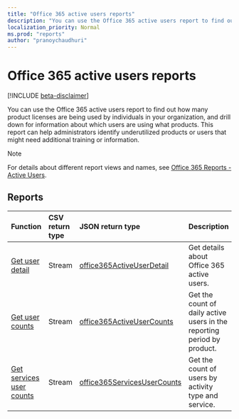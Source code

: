 ```yaml
---
title: "Office 365 active users reports"
description: "You can use the Office 365 active users report to find out how many product licenses are being used by individuals in your organization, and drill down for information about which users are using what products. This report can help administrators identify underutilized products or users that might need additional training or information."
localization_priority: Normal
ms.prod: "reports"
author: "pranoychaudhuri"
---
```


# Office 365 active users reports

[!INCLUDE [beta-disclaimer](../../includes/beta-disclaimer.md)]

You can use the Office 365 active users report to find out how many product licenses are being used by individuals in your organization, and drill down for information about which users are using what products. This report can help administrators identify underutilized products or users that might need additional training or information.

> [!NOTE]
> For details about different report views and names, see [Office 365 Reports - Active Users](https://support.office.com/client/Active-Users-fc1cf1d0-cd84-43fd-adb7-a4c4dfa8112d).

## Reports
| Function                                 | CSV return type | JSON return type                         | Description                              |
| :--------------------------------------- | :-------------- | :--------------------------------------- | ---------------------------------------- |
| [Get user detail](../api/reportroot-getoffice365activeuserdetail.md) | Stream          | [office365ActiveUserDetail](../resources/office365activeuserdetail.md) | Get details about Office 365 active users. |
| [Get user counts](../api/reportroot-getoffice365activeusercounts.md) | Stream          | [office365ActiveUserCounts](../resources/office365activeusercounts.md) | Get the count of daily active users in the reporting period by product. |
| [Get services user counts](../api/reportroot-getoffice365servicesusercounts.md) | Stream          | [office365ServicesUserCounts](../resources/office365servicesusercounts.md) | Get the count of users by activity type and service. |
